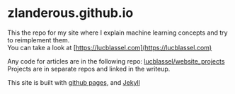 # zlanderous.github.io

This the repo for my site where I explain machine learning concepts and try to reimplement them.  
You can take a look at [https://lucblassel.com](https://lucblassel.com)

Any code for articles are in the following repo: [lucblassel/website\_projects](https://github.com/lucblassel/website_projects)  
Projects are in separate repos and linked in the writeup.  


This site is built with [github pages](https://pages.github.com/), and [Jekyll](https://jekyllrb.com/)  

